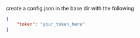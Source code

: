 create a config.json in the base dir with the following
```json
{
    "token": "your_token_here"
}
```
